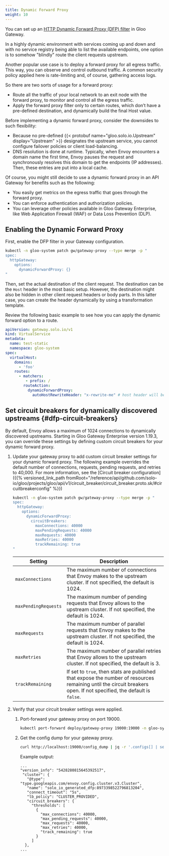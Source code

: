 ```yaml
---
title: Dynamic Forward Proxy
weight: 10
---
```


You can set up an [HTTP Dynamic Forward Proxy (DFP) filter](https://www.envoyproxy.io/docs/envoy/latest/intro/arch_overview/http/http_proxy) in Gloo Gateway.

In a highly dynamic environment with services coming up and down and with no service registry being able to list the available endpoints, one option is to somehow "blindly" route the client requests upstream. 

Another popular use case is to deploy a forward proxy for all egress traffic. This way, you can observe and control outbound traffic. A common security policy applied here is rate-limiting and, of course, gathering access logs.

So there are two sorts of usage for a forward proxy:
- Route all the traffic of your local network to an exit node with the forward proxy, to monitor and control all the egress traffic.
- Apply the forward proxy filter only to certain routes, which don’t have a pre-defined destination, and dynamically build the final Host value.

Before implementing a dynamic forward proxy, consider the downsides to such flexibility:
- Because no pre-defined {{< protobuf name="gloo.solo.io.Upstream" display="Upstream" >}} designates the upstream service, you cannot configure failover policies or client load-balancing.
- DNS resolution is done at runtime. Typically, when Envoy encounters a domain name the first time, Envoy pauses the request and synchronously resolves this domain to get the endpoints (IP addresses). Then, these entries are put into a local cache.

Of course, you might still decide to use a dynamic forward proxy in an API Gateway for benefits such as the following:
- You easily get metrics on the egress traffic that goes through the forward proxy.
- You can enforce authentication and authorization policies.
- You can leverage other policies available in Gloo Gateway Enterprise, like Web Application Firewall (WAF) or Data Loss Prevention (DLP).

## Enabling the Dynamic Forward Proxy

First, enable the DFP filter in your Gateway configuration.

```bash
kubectl -n gloo-system patch gw/gateway-proxy --type merge -p "
spec:
  httpGateway:
    options:
      dynamicForwardProxy: {}
"
```

Then, set the actual destination of the client request. The destination can be the `Host` header in the most basic setup. However, the destination might also be hidden in other client request headers or body parts. In this latter case, you can create the header dynamically by using a transformation template.

Review the following basic example to see how you can apply the dynamic forward option to a route.

```yaml
apiVersion: gateway.solo.io/v1
kind: VirtualService
metadata:
  name: test-static
  namespace: gloo-system
spec:
  virtualHost:
    domains:
      - 'foo'
    routes:
      - matchers:
         - prefix: /
        routeAction:
          dynamicForwardProxy:
            autoHostRewriteHeader: "x-rewrite-me" # host header will be rewritten to the value of this header
```

## Set circuit breakers for dynamically discovered upstreams {#dfp-circuit-breakers}

By default, Envoy allows a maximum of 1024 connections to dynamically discovered upstreams. Starting in Gloo Gateway Enterprise version 1.19.3, you can override these settings by defining custom circuit breakers for your dynamic forward proxy. 

1. Update your gateway proxy to add custom circuit breaker settings for your dynamic forward proxy. The following example overrides the default number of connections, requests, pending requests, and retries to 40,000. For more information, see the [Circuit breaker configuration]({{% versioned_link_path fromRoot="/reference/api/github.com/solo-io/gloo/projects/gloo/api/v1/circuit_breaker/circuit_breaker.proto.sk/#circuitbreakerconfig" %}})

   ```bash
   kubectl -n gloo-system patch gw/gateway-proxy --type merge -p "
   spec:
     httpGateway:
       options:
         dynamicForwardProxy: 
           circuitBreakers:
             maxConnections: 40000
             maxPendingRequests: 40000
             maxRequests: 40000
             maxRetries: 40000
             trackRemaining: true
   "
   ```

   | Setting | Description | 
   | -- | -- | 
   | `maxConnections` | The maximum number of connections that Envoy makes to the upstream cluster. If not specified, the default is 1024. | 
   | `maxPendingRequests` | The maximum number of pending requests that Envoy allows to the upstream cluster. If not specified, the default is 1024.| 
   | `maxRequests` | The maximum number of parallel requests that Envoy makes to the upstream cluster. If not specified, the default is 1024.| 
   | `maxRetries` | The maximum number of parallel retries that Envoy allows to the upstream cluster. If not specified, the default is 3. | 
   | `trackRemaining` | If set to `true`, then stats are published that expose the number of resources remaining until the circuit breakers open. If not specified, the default is `false`.| 

2. Verify that your circuit breaker settings were applied. 
   1. Port-forward your gateway proxy on port 19000. 
      ```sh
      kubectl port-forward deploy/gateway-proxy 19000:19000 -n gloo-system
      ```
   2. Get the config dump for your gateway proxy. 
      ```sh
      curl http://localhost:19000/config_dump | jq -r '.configs[] | select(.["@type"]=="type.googleapis.com/envoy.admin.v3.ClustersConfigDump") | .dynamic_active_clusters | map(select(.cluster.name | startswith("solo_io_generated_dfp")))'
      ```
      
      Example output: 
      ```
      ...
      "version_info": "5428280815645392517",
       "cluster": {
         "@type": "type.googleapis.com/envoy.config.cluster.v3.Cluster",
         "name": "solo_io_generated_dfp:8973398522796813204",
         "connect_timeout": "5s",
         "lb_policy": "CLUSTER_PROVIDED",
         "circuit_breakers": {
           "thresholds": [
             {
               "max_connections": 40000,
               "max_pending_requests": 40000,
               "max_requests": 40000,
               "max_retries": 40000,
               "track_remaining": true
             }
           ]
        },
      ...
      ```




